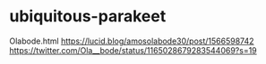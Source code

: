 # ubiquitous-parakeet
Olabode.html
https://lucid.blog/amosolabode30/post/1566598742
https://twitter.com/Ola__bode/status/1165028679283544069?s=19

